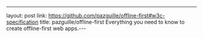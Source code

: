 ---
layout: post
link: https://github.com/pazguille/offline-first#w3c-specification
title: pazguille/offline-first  Everything you need to know to create offline-first web apps.---
